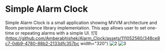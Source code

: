 # Simple Alarm Clock
Simple Alarm Clock is a small application showing MVVM architecture and Room persistence library implementation.
This app allows user to set one-time or repeating alarms with a simple UI.
![1](https://github.com/Amberabhishek/Alarm_Clock/assets/111052560/348ce8c7-0db9-4780-88b2-2133dfc357bc width="320")
![2](https://github.com/Amberabhishek/Alarm_Clock/assets/111052560/99707956-01e6-407e-b8c2-377c785fdd12)
![3](https://github.com/Amberabhishek/Alarm_Clock/assets/111052560/634e855a-3d86-4134-aa77-ea27aa56ce33)

